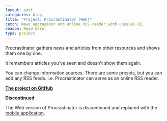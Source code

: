 ```yaml
---
layout: post
categories: blog
title: "Project: Procrastinator (Web)"
catch: News aggregator and online RSS reader with unusual UI.
readon: Read more.
type: project
---
```


Procrastinator gathers news and articles from other resources and shows them one by one.

It remembers articles you've seen and doesn't show them again.

You can change information sources. There are some presets, but you can add any RSS feeds. I.e. Procrastinator can serve as an online RSS reader.

**[The project on GitHub](https://github.com/dsavenko/procrastinator)**

**Discontinued**

The Web version of Procrastinator is discontinued and replaced with the [mobile application](/).
